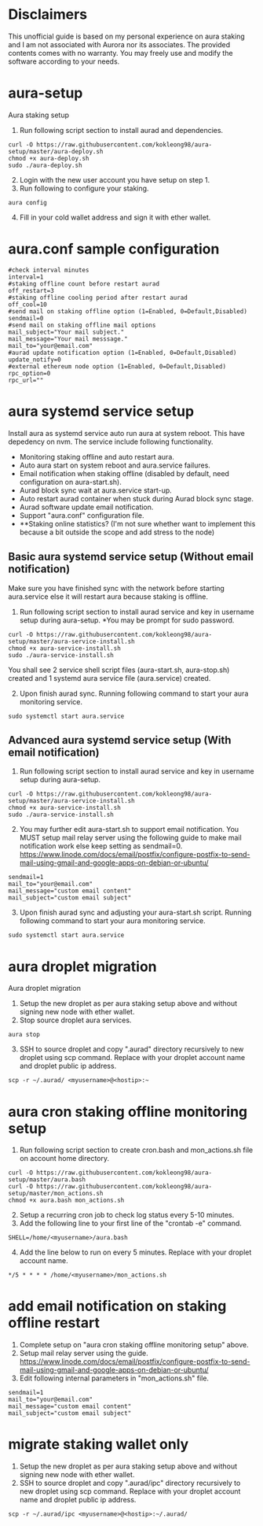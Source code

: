 # Disclaimers
This unofficial guide is based on my personal experience on aura staking and I am not associated with Aurora nor its associates. The provided contents comes with no warranty. You may freely use and modify the software according to your needs.


# aura-setup
Aura staking setup

1. Run following script section to install aurad and dependencies. 
```shell
curl -O https://raw.githubusercontent.com/kokleong98/aura-setup/master/aura-deploy.sh 
chmod +x aura-deploy.sh
sudo ./aura-deploy.sh
```
2. Login with the new user account you have setup on step 1.
3. Run following to configure your staking.
```
aura config
```
4. Fill in your cold wallet address and sign it with ether wallet.

# aura.conf sample configuration
```
#check interval minutes
interval=1
#staking offline count before restart aurad
off_restart=3
#staking offline cooling period after restart aurad
off_cool=10
#send mail on staking offline option (1=Enabled, 0=Default,Disabled)
sendmail=0
#send mail on staking offline mail options
mail_subject="Your mail subject."
mail_message="Your mail messsage."
mail_to="your@email.com"
#aurad update notification option (1=Enabled, 0=Default,Disabled)
update_notify=0
#external ethereum node option (1=Enabled, 0=Default,Disabled)
rpc_option=0
rpc_url=""
```

# aura systemd service setup
Install aura as systemd service auto run aura at system reboot. This have depedency on nvm. The service include following functionality.
- Monitoring staking offline and auto restart aura.
- Auto aura start on system reboot and aura.service failures. 
- Email notification when staking offline (disabled by default, need configuration on aura-start.sh).
- Aurad block sync wait at aura.service start-up.
- Auto restart aurad container when stuck during Aurad block sync stage.
- Aurad software update email notification.
- Support "aura.conf" configuration file.
- **Staking online statistics? (I'm not sure whether want to implement this because a bit outside the scope and add stress to the node)

## Basic aura systemd service setup (Without email notification)
Make sure you have finished sync with the network before starting aura.service else it will restart aura because staking is offline.
1. Run following script section to install aurad service and key in username setup during aura-setup. *You may be prompt for sudo password.
```
curl -O https://raw.githubusercontent.com/kokleong98/aura-setup/master/aura-service-install.sh 
chmod +x aura-service-install.sh
sudo ./aura-service-install.sh
```
You shall see 2 service shell script files (aura-start.sh, aura-stop.sh) created and 1 systemd aura service file (aura.service) created.

2. Upon finish aurad sync. Running following command to start your aura monitoring service.
```
sudo systemctl start aura.service
```
## Advanced aura systemd service setup (With email notification)
1. Run following script section to install aurad service and key in username setup during aura-setup.
```
curl -O https://raw.githubusercontent.com/kokleong98/aura-setup/master/aura-service-install.sh 
chmod +x aura-service-install.sh
sudo ./aura-service-install.sh
```
2. You may further edit aura-start.sh to support email notification. You MUST setup mail relay server using the following guide to make mail notification work else keep setting as sendmail=0.
https://www.linode.com/docs/email/postfix/configure-postfix-to-send-mail-using-gmail-and-google-apps-on-debian-or-ubuntu/
```
sendmail=1
mail_to="your@email.com"
mail_message="custom email content"
mail_subject="custom email subject"
```
3. Upon finish aurad sync and adjusting your aura-start.sh script. Running following command to start your aura monitoring service.
```
sudo systemctl start aura.service
```

# aura droplet migration
Aura droplet migration

1. Setup the new droplet as per aura staking setup above and without signing new node with ether wallet.
2. Stop source droplet aura services.
```
aura stop
```
3. SSH to source droplet and copy ".aurad" directory recursively to new droplet using scp command. Replace <myusername> with your droplet account name and <hostip> droplet public ip address.
```
scp -r ~/.aurad/ <myusername>@<hostip>:~
```

# aura cron staking offline monitoring setup
1. Run following script section to create cron.bash and mon_actions.sh file on account home directory.
```
curl -O https://raw.githubusercontent.com/kokleong98/aura-setup/master/aura.bash
curl -O https://raw.githubusercontent.com/kokleong98/aura-setup/master/mon_actions.sh
chmod +x aura.bash mon_actions.sh
```
2. Setup a recurring cron job to check log status every 5-10 minutes. 
3. Add the following line to your first line of the "crontab -e" command.
```
SHELL=/home/<myusername>/aura.bash
```
4. Add the line below to run on every 5 minutes. Replace <myusername> with your droplet account name.
```
*/5 * * * * /home/<myusername>/mon_actions.sh
```

# add email notification on staking offline restart
1. Complete setup on "aura cron staking offline monitoring setup" above.
2. Setup mail relay server using the guide.
https://www.linode.com/docs/email/postfix/configure-postfix-to-send-mail-using-gmail-and-google-apps-on-debian-or-ubuntu/
3. Edit following internal parameters in "mon_actions.sh" file.
```
sendmail=1
mail_to="your@email.com"
mail_message="custom email content"
mail_subject="custom email subject"
```

# migrate staking wallet only
1. Setup the new droplet as per aura staking setup above and without signing new node with ether wallet.
2. SSH to source droplet and copy ".aurad/ipc" directory recursively to new droplet using scp command. Replace <myusername> with your droplet account name and <hostip> droplet public ip address.
```
scp -r ~/.aurad/ipc <myusername>@<hostip>:~/.aurad/
```
